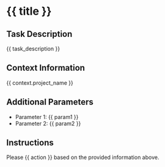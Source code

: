 # {{ title }}

## Task Description
{{ task_description }}

## Context Information
{{ context.project_name }}

## Additional Parameters
- Parameter 1: {{ param1 }}
- Parameter 2: {{ param2 }}

## Instructions
Please {{ action }} based on the provided information above.